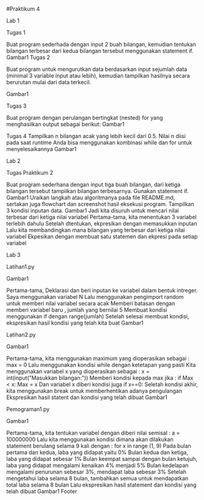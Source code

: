 #Praktikum 4

Lab 1

Tugas 1

Buat program sederhada dengan input 2 buah bilangan, kemudian tentukan bilangan terbesar dari kedua bilangan tersebut menggunakan statement if. Gambar1
Tugas 2

Buat program untuk mengurutkan data berdasarkan input sejumlah data (minimal 3 variable input atau lebih), kemudian tampilkan hasilnya secara berurutan mulai dari data terkecil.

Gambar1

Tugas 3

Buat program dengan perulangan bertingkat (nested) for yang menghasilkan output sebagai berikut:
Gambar1

Tugas 4
Tampilkan n bilangan acak yang lebih kecil dari 0.5.
Nilai n diisi pada saat runtime
Anda bisa menggunakan kombinasi while dan for untuk menyelesaikannya Gambar1

Lab 2

Tugas Praktikum 2

Buat program sederhana dengan input tiga buah bilangan, dari ketiga bilangan tersebut tampilkan bilangan terbesarnya. Gunakan statement if. Gambar1
Uraikan langkah atau algoritmanya pada file README.md, sertakan juga flowchart dan screenshot hasil eksekusi program. Tampilkan 3 kondisi inputan data. Gambar1
Jadi kita disuruh untuk mencari nilai terbesar dari ketiga nilai variabel
Pertama-tama, kita menentukan 3 variabel terlebih dahulu
Setelah dtentukan, ekpresikan dengan memasukkan inputan
Lalu kita membandingkan mana bilangan yang terbesar dari ketiga nilai variabel
Ekpesikan dengan membuat satu statemen dan ekpresi pada setiap variabel

Lab 3

Latihan1.py

Gambar1

Pertama-tama, Deklarasi dan beri inputan ke variabel dalam bentuk intreger. Saya menggunakan variabel N
Lalu menggunakan pengimport random untuk memberi nilai variabel secara acak
Memberi batasan dengan memberi variabel baru , jumlah yang bernilai 5
Membuat kondisi menggunakan if dengan range(jumlah)
Setelah selesai membuat kondisi, ekspresikan hasil kondisi yang telah kita buat Gambar1

Latihan2.py

Gambar1

Pertama-tama, kita menggunakan maximum yang dioperasikan sebagai :
max = 0
Lalu menggunakan kondisi while dengan ketetapan yang pasti
Kita menggunakan variabel x yang dioperasikan sebagai :
x = int(input("Masukkan bilangan:"))
Memberi kondisi kepada max jika :
if Max < x:
  Max = x
Dan variabel x diberi kondisi juga
if x==0:
Seletah kondisi akhir, kita menggunakan break untuk memberhentikan adanya pengulangan
Ekspresikan hasil statent dan kondisi yang telah dibuat Gambar1

Pemograman1.py

Gambar1

Pertama-tama, kita tentukan variabel dengan diberi nilai semisal :
a = 100000000
Lalu kita menggunakan kondisi dimana akan dilakukan statement berulang selama 9 kali dengan :
for x in range (1, 9)
Pada bulan pertama dan kedua, laba yang didapat yaitu 0%
Bulan kedua dan ketiga, laba yang didapat sebesar 1%
Bulan keempat sampai dengan bulan ketujuh, laba yang didapat mengalami kenaikan 4% menjadi 5%
Bulan kedelapan mengalami penurunan sebesar 3%, mendapat laba sebesar 3%
Setelah mengetahui laba selama 8 bulan, tambahkan semua untuk mendapatkan total laba selama 8 bulan
Lalu ekspresikan hasil statement dan kondisi yang telah dibuat Gambar1
Footer
